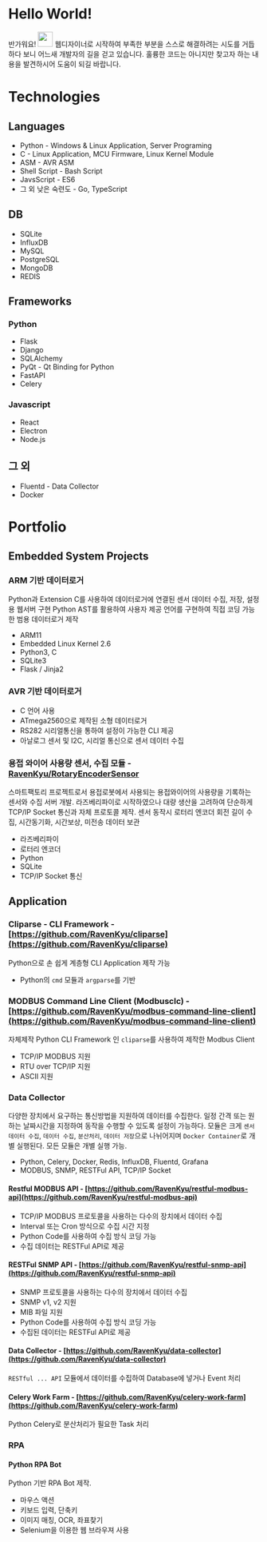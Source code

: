 # Hello World!
반가워요! <img src="https://raw.githubusercontent.com/aemmadi/aemmadi/master/wave.gif" width="30px">
웹디자이너로 시작하여 부족한 부분을 스스로 해결하려는 시도를 거듭하다 보니 어느새 개발자의 길을 걷고 있습니다. 훌륭한 코드는 아니지만 찾고자 하는 내용을 발견하시어 도움이 되길 바랍니다.

# Technologies
## Languages
* Python - Windows & Linux Application, Server Programing
* C - Linux Application, MCU Firmware, Linux Kernel Module
* ASM - AVR ASM
* Shell Script - Bash Script 
* JavsScript - ES6
* 그 외 낮은 숙련도 - Go, TypeScript

## DB
* SQLite
* InfluxDB
* MySQL
* PostgreSQL
* MongoDB
* REDIS

## Frameworks
### Python
* Flask 
* Django 
* SQLAlchemy 
* PyQt - Qt Binding for Python
* FastAPI 
* Celery 

### Javascript
* React
* Electron 
* Node.js

## 그 외
* Fluentd - Data Collector
* Docker

# Portfolio
## Embedded System Projects
### ARM 기반 데이터로거 
Python과 Extension C를 사용하여 데이터로거에 연결된 센서 데이터 수집, 저장, 설정용 웹서버 구현
Python AST를 활용하여 사용자 제공 언어를 구현하여 직접 코딩 가능한 범용 데이터로거 제작
* ARM11
* Embedded Linux Kernel 2.6
* Python3, C
* SQLite3
* Flask / Jinja2

### AVR 기반 데이터로거
* C 언어 사용
* ATmega2560으로 제작된 소형 데이터로거 
* RS282 시리얼통신을 통하여 설정이 가능한 CLI 제공
* 아날로그 센서 및 I2C, 시리얼 통신으로 센서 데이터 수집

### 용접 와이어 사용량 센서, 수집 모듈 - [RavenKyu/RotaryEncoderSensor](RavenKyu/RotaryEncoderSensor)
스마트팩토리 프로젝트로서 용접로봇에서 사용되는 용접와이어의 사용량을 기록하는 센서와 수집 서버 개발. 라즈베리파이로 시작하였으나 대량 생산을 고려하여 단순하게 TCP/IP Socket 통신과 자체 프로토콜 제작.
센서 동작시 로터리 엔코더 회전 길이 수집, 시간동기화, 시간보상, 미전송 데이터 보관
* 라즈베리파이 
* 로터리 엔코더
* Python
* SQLite
* TCP/IP Socket 통신

## Application
### Cliparse - CLI Framework - [https://github.com/RavenKyu/cliparse](https://github.com/RavenKyu/cliparse)
Python으로 손 쉽게 계층형 CLI Application 제작 가능
* Python의 `cmd` 모듈과 `argparse`를 기반

### MODBUS Command Line Client (Modbusclc) - [https://github.com/RavenKyu/modbus-command-line-client](https://github.com/RavenKyu/modbus-command-line-client)
자체제작 Python CLI Framework 인 `cliparse`를 사용하여 제작한 Modbus Client
* TCP/IP MODBUS 지원
* RTU over TCP/IP 지원
* ASCII 지원

### Data Collector
다양한 장치에서 요구하는 통신방법을 지원하여 데이터를 수집한다. 일정 간격 또는 원하는 날짜시간을 지정하여 동작을 수행할 수 있도록 설정이 가능하다. 모듈은 크게 `센서 데이터 수집`,  `데이터 수집`, `분산처리`, `데이터 저장`으로 나뉘어지며 `Docker Container`로 개별 실행된다. 모든 모듈은 개별 실행 가능.

* Python, Celery, Docker, Redis, InfluxDB, Fluentd, Grafana
* MODBUS, SNMP, RESTFul API, TCP/IP Socket

#### Restful MODBUS API - [https://github.com/RavenKyu/restful-modbus-api](https://github.com/RavenKyu/restful-modbus-api)
* TCP/IP MODBUS 프로토콜을 사용하는 다수의 장치에서 데이터 수집 
* Interval 또는 Cron 방식으로 수집 시간 지정
* Python Code를 사용하여 수집 방식 코딩 가능
* 수집 데이터는 RESTFul API로 제공

#### RESTFul SNMP API - [https://github.com/RavenKyu/restful-snmp-api](https://github.com/RavenKyu/restful-snmp-api)
* SNMP 프로토콜을 사용하는 다수의 장치에서 데이터 수집
* SNMP v1, v2 지원
* MIB 파일 지원
* Python Code를 사용하여 수집 방식 코딩 가능
* 수집된 데이터는 RESTFul API로 제공

#### Data Collector - [https://github.com/RavenKyu/data-collector](https://github.com/RavenKyu/data-collector)
`RESTful ... API` 모듈에서 데이터를 수집하여 Database에 넣거나 Event 처리

#### Celery Work Farm - [https://github.com/RavenKyu/celery-work-farm](https://github.com/RavenKyu/celery-work-farm)
Python Celery로 분산처리가 필요한 Task 처리

### RPA 
#### Python RPA Bot
Python 기반 RPA Bot 제작.
* 마우스 액션
* 키보드 입력, 단축키
* 이미지 매칭, OCR, 좌표찾기
* Selenium을 이용한 웹 브라우져 사용

